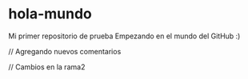 # hola-mundo
Mi primer repositorio de prueba
Empezando en el mundo del GitHub :)


// Agregando nuevos comentarios

// Cambios en la rama2
